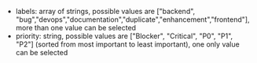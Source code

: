 - labels: array of strings, possible values are ["backend", "bug","devops","documentation","duplicate","enhancement","frontend"], more than one value can be selected
- priority: string, possible values are ["Blocker", "Critical", "P0", "P1", "P2"] (sorted from most important to least important), one only value can be selected
